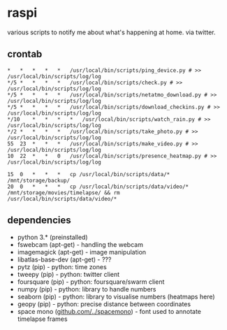 # raspi

various scripts to notify me about what's happening at home. via twitter.

## crontab

```
*	*	*	*	*	/usr/local/bin/scripts/ping_device.py # >> /usr/local/bin/scripts/log/log
*/5	*	*	*	*	/usr/local/bin/scripts/check.py # >> /usr/local/bin/scripts/log/log
*/5	*	*	*	*	/usr/local/bin/scripts/netatmo_download.py # >> /usr/local/bin/scripts/log/log
*/5	*	*	*	*	/usr/local/bin/scripts/download_checkins.py # >> /usr/local/bin/scripts/log/log
*/10	*	*	*	*	/usr/local/bin/scripts/watch_rain.py # >> /usr/local/bin/scripts/log/log
*/2	*	*	*	*	/usr/local/bin/scripts/take_photo.py # >> /usr/local/bin/scripts/log/log
55	23	*	*	*	/usr/local/bin/scripts/make_video.py # >> /usr/local/bin/scripts/log/log
10	22	*	*	0	/usr/local/bin/scripts/presence_heatmap.py # >> /usr/local/bin/scripts/log/log

15	0	*	*	*	cp /usr/local/bin/scripts/data/* /mnt/storage/backup/
20	0	*	*	*	cp /usr/local/bin/scripts/data/video/* /mnt/storage/movies/timelapse/ && rm /usr/local/bin/scripts/data/video/*
```

## dependencies

* python 3.* (preinstalled)
* fswebcam (apt-get) - handling the webcam
* imagemagick (apt-get) - image manipulation
* libatlas-base-dev (apt-get) - ???
* pytz (pip) - python: time zones
* tweepy (pip) - python: twitter client
* foursquare (pip) - python: foursquare/swarm client
* numpy (pip) - python: library to handle numbers
* seaborn (pip) - python: library to visualise numbers (heatmaps here)
* geopy (pip) - python: precise distance between coordinates
* space mono ([github.com/../spacemono](https://github.com/googlefonts/spacemono)) - font used to annotate timelapse frames

